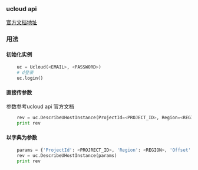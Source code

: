 ### ucloud api

[官方文档地址](https://docs.ucloud.cn/index)

### 用法


#### 初始化实例
```python
    uc = Ucloud(<EMAIL>, <PASSWORD>)
	# d登录
    uc.login()
```

#### 直接传参数
参数参考ucloud api 官方文档
```python
    rev = uc.DescribeUHostInstance(ProjectId=<PROJECT_ID>, Region=<REGION>, Offset=0, Limit=10)
    print rev
```
#### 以字典为参数
```python
    params = {'ProjectId': <PROJRECT_ID>, 'Region': <REGION>, 'Offset': 0, 'Limit': 10}
    rev = uc.DescribeUHostInstance(params)
    print rev
```

